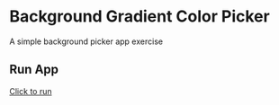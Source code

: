 # Background Gradient Color Picker
A simple background picker app exercise

## Run App
[Click to run](https://monksedo.github.io/bgcolorpicker/)